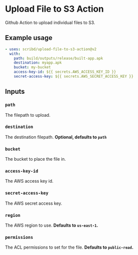 # Upload File to S3 Action

Github Action to upload individual files to S3.

## Example usage

```yaml
- uses: scribd/upload-file-to-s3-action@v2
  with:
    path: build/outputs/release/built-app.apk
    destination: myapp.apk
    bucket: my-bucket
    access-key-id: ${{ secrets.AWS_ACCESS_KEY_ID }}
    secret-access-key: ${{ secrets.AWS_SECRET_ACCESS_KEY }}
```

## Inputs

### `path`

The filepath to upload.

### `destination`

The destination filepath. **Optional, defaults to `path`**

### `bucket`

The bucket to place the file in.

### `access-key-id`

The AWS access key id.

### `secret-access-key`

The AWS secret access key.

### `region`

The AWS region to use. **Defaults to `us-east-1`.**

### `permissions`

The ACL permissions to set for the file. **Defaults to `public-read`.**

